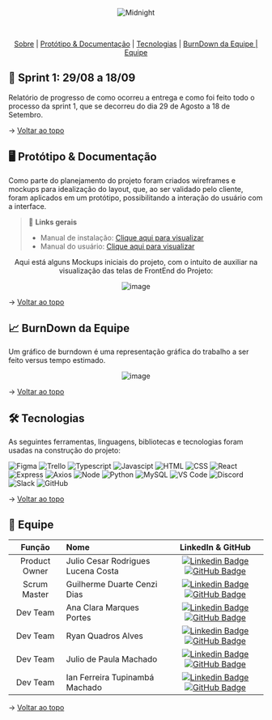 <div align="center">
    
![Midnight](https://user-images.githubusercontent.com/79495727/186236948-b6e259f5-b2ba-44c6-844c-ffe2eb2b0fbf.png)
</div>
<br id="topo">
<p align="center">
    <a href="#sobre">Sobre</a>  |   
    <a href="#prototipo">Protótipo & Documentação</a>  |  
    <a href="#tecnologias">Tecnologias</a>  | 
    <a href="#Burn">BurnDown da Equipe | 
    <a href="#equipe">Equipe</a>
</p>
   
<span id="sobre">

## :bookmark_tabs: Sprint 1: 29/08 a 18/09 
Relatório de progresso de como ocorreu a entrega e como foi feito todo o processo da sprint 1,  que se decorreu do dia 29 de Agosto a 18 de Setembro.

    
→ [Voltar ao topo](#topo)

</div>
  

<span id="prototipo">

## :desktop_computer: Protótipo & Documentação

  
Como parte do planejamento do projeto foram criados wireframes e mockups para idealização do layout, que, ao ser validado pelo cliente, foram aplicados em um protótipo, possibilitando a interação do usuário com a interface.
    

    
> 🔗 **Links gerais** <br>
> - Manual de instalação: [Clique aqui para visualizar](https://github.com/MidNight-Tecnology/API-MidAll-2022.2/blob/Sprint-1/Manual%20Instalação.pdf)
> - Manual do usuário: [Clique aqui para visualizar](https://github.com/MidNight-Tecnology/API-MidAll-2022.2/blob/Sprint-1/Manual%20Usuário.pdf)

<div align="center"> 
    
Aqui está alguns Mockups iniciais do projeto, com o intuito de auxiliar na visualização das telas de FrontEnd do Projeto:

![image](https://user-images.githubusercontent.com/101107794/190945721-37982469-1782-421e-a0be-8ba9032c4ba5.png)

</div>
    
→ [Voltar ao topo](#topo)
    
<span id="Burn">

## 📈 BurnDown da Equipe
Um gráfico de burndown é uma representação gráfica do trabalho a ser feito versus tempo estimado.


<div align="center">

![image](https://user-images.githubusercontent.com/101107794/190945076-92fd3755-1d02-40ab-b868-51ff889d823d.png)



</div>
  
→ [Voltar ao topo](#topo)

<span id="tecnologias">

## 🛠️ Tecnologias

As seguintes ferramentas, linguagens, bibliotecas e tecnologias foram usadas na construção do projeto:

<img src="https://img.shields.io/badge/Figma-CED4DA?style=for-the-badge&logo=figma&logoColor=DC143C" alt="Figma" /> 
<img src="https://img.shields.io/badge/Trello-CED4DA?style=for-the-badge&logo=trello&logoColor=blue" alt="Trello" /> 
<img src="https://img.shields.io/badge/TypeScript-CED4DA?style=for-the-badge&logo=typescript&logoColor=007ACC" alt="Typescript" />
<img src="https://img.shields.io/badge/Javascript-CED4DA?style=for-the-badge&logo=javascript&logoColor=yellow" alt="Javascipt" />
<img src="https://img.shields.io/badge/HTML5-CED4DA?style=for-the-badge&logo=html5&logoColor=E34F26" alt="HTML" /> 
<img src="https://img.shields.io/badge/CSS3-CED4DA?style=for-the-badge&logo=css3&logoColor=1572B6" alt="CSS" /> 	
<img src="https://img.shields.io/badge/React-CED4DA?style=for-the-badge&logo=react&logoColor=61DAFB" alt="React" />
<img src="https://img.shields.io/badge/Express-CED4DA?style=for-the-badge&logo=express&logoColor=blue" alt="Express" /> 
<img src="https://img.shields.io/badge/Axios-CED4DA?style=for-the-badge&logo=axios&logoColor=blue" alt="Axios" />
<img src="https://img.shields.io/badge/Node.js-CED4DA?style=for-the-badge&logo=nodedotjs&logoColor=339933" alt="Node" />  
<img src="https://img.shields.io/badge/Python-CED4DA?style=for-the-badge&logo=python&logoColor=yellow" alt="Python" />
<img src="https://img.shields.io/badge/MySQL-CED4DA?style=for-the-badge&logo=mysql&logoColor=black" alt="MySQL" />
<img src="https://img.shields.io/badge/VS_Code-CED4DA?style=for-the-badge&logo=visual%20studio%20code&logoColor=0078D4" alt="VS Code" /> 
<img src="https://img.shields.io/badge/Discord-CED4DA?style=for-the-badge&logo=discord&logoColor=7289DA" alt="Discord" />
<img src="https://img.shields.io/badge/Slack-CED4DA?style=for-the-badge&logo=slack&logoColor=black" alt="Slack" />
<img src="https://img.shields.io/badge/GitHub-CED4DA?style=for-the-badge&logo=github&logoColor=20232A" alt="GitHub" />  

    
→ [Voltar ao topo](#topo)

<span id="equipe">

## :busts_in_silhouette: Equipe

|    Função     | Nome                                  |                                                                                                                                                      LinkedIn & GitHub                                                                                                                                                      |
| :-----------: | :------------------------------------ | :-------------------------------------------------------------------------------------------------------------------------------------------------------------------------------------------------------------------------------------------------------------------------------------------------------------------------: |
| Product Owner | Julio Cesar Rodrigues Lucena Costa           |     [![Linkedin Badge](https://img.shields.io/badge/Linkedin-blue?style=flat-square&logo=Linkedin&logoColor=white)](https://www.linkedin.com/in/julio-lucena-2001) [![GitHub Badge](https://img.shields.io/badge/GitHub-111217?style=flat-square&logo=github&logoColor=white)](https://github.com/JulioL2001)              |
| Scrum Master  | Guilherme Duarte Cenzi Dias |      [![Linkedin Badge](https://img.shields.io/badge/Linkedin-blue?style=flat-square&logo=Linkedin&logoColor=white)](https://www.linkedin.com/in/guilherme-duarte-cenzi-dias-9737621b6) [![GitHub Badge](https://img.shields.io/badge/GitHub-111217?style=flat-square&logo=github&logoColor=white)](https://github.com/Guilhermedcdias)     |
|   Dev Team    | Ana Clara Marques Portes               |         [![Linkedin Badge](https://img.shields.io/badge/Linkedin-blue?style=flat-square&logo=Linkedin&logoColor=white)]() [![GitHub Badge](https://img.shields.io/badge/GitHub-111217?style=flat-square&logo=github&logoColor=white)](https://github.com/AnaMarks)        |
|   Dev Team    | Ryan Quadros Alves                 |   [![Linkedin Badge](https://img.shields.io/badge/Linkedin-blue?style=flat-square&logo=Linkedin&logoColor=white)](https://www.linkedin.com/in/ryan-alves-661ba823b) [![GitHub Badge](https://img.shields.io/badge/GitHub-111217?style=flat-square&logo=github&logoColor=white)](https://github.com/XLryan246)   |
|   Dev Team    | Julio de Paula Machado       |           [![Linkedin Badge](https://img.shields.io/badge/Linkedin-blue?style=flat-square&logo=Linkedin&logoColor=white)]() [![GitHub Badge](https://img.shields.io/badge/GitHub-111217?style=flat-square&logo=github&logoColor=white)](https://github.com/JulioPm142)          |
|   Dev Team    | Ian Ferreira Tupinambá Machado       |        [![Linkedin Badge](https://img.shields.io/badge/Linkedin-blue?style=flat-square&logo=Linkedin&logoColor=white)](https://www.linkedin.com/in/itupii) [![GitHub Badge](https://img.shields.io/badge/GitHub-111217?style=flat-square&logo=github&logoColor=white)](https://github.com/itupii)            |


→ [Voltar ao topo](#topo)
